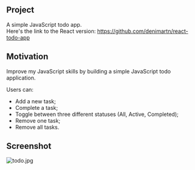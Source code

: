 ## Project 
A simple JavaScript todo app. 
<br/>
Here's the link to the React version: https://github.com/denimartn/react-todo-app

## Motivation
Improve my JavaScript skills by building a simple JavaScript todo application. 

Users can:
<br/>
- Add a new task;
- Complete a task;
- Toggle between three different statuses (All, Active, Completed);
- Remove one task;
- Remove all tasks.

## Screenshot
![todo.jpg](https://i.postimg.cc/wv71fq1g/todo.jpg)


